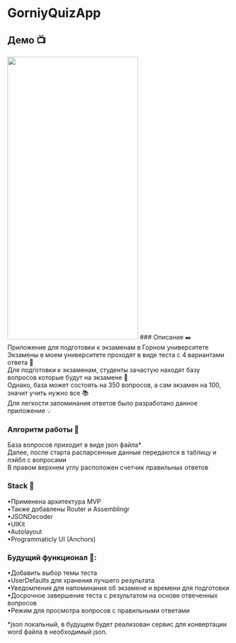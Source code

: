 # GorniyQuizApp
## Демо 📺
<img src="https://github.com/grilyuk/GorniyQuizApp/blob/main/IMG_6912.GIF" width="295" height="638" />
### Описание ✒️<br />
Приложение для подготовки к экзаменам в Горном университете<br />
Экзамены в моем университете проходят в виде теста с 4 вариантами ответа 📃<br />
Для подготовки к экзаменам, студенты зачастую находят базу вопросов которые будут на экзамене 📖<br />
Однако, база может состоять на 350 вопросов, а сам экзамен на 100, значит учить нужно все 📚<br />
Для легкости запоминания ответов было разработано данное приложение 💡<br />

### Алгоритм работы 🤖
База вопросов приходит в виде json файла*<br />
Далее, после старта распарсенные данные передаются в таблицу и лэйбл с вопросами<br />
В правом верхнем углу расположен счетчик правильных ответов<br />

### Stack 🥞
•Применена архитектура MVP<br />
•Также добавлены Router и Assemblingr<br />
•JSONDecoder<br />
•UIKit<br />
•Autolayout<br />
•Programmaticly UI (Anchors)<br />

### Будущий функционал 🔮:<br />
•Добавить выбор темы теста<br />
•UserDefaults для хранения лучшего результата<br />
•Уведомления для напоминания об экзамене и времени для подготовки<br />
•Досрочное завершение теста с результатом на основе отвеченных вопросов<br />
•Режим для просмотра вопросов с правильными ответами<br />

*json локальный, в будущем будет реализован сервис для конвертации word файла в необходимый json.
